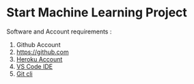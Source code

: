 # Start Machine Learning Project

Software and Account requirements :

1. Github Account
2. https://github.com
3. [Heroku Account](https://dashboard.heroku.com/login)
4. [VS Code IDE](https://code.visualstudio.com/download)
5. [Git cli](https://git.scm.com/downloads)
